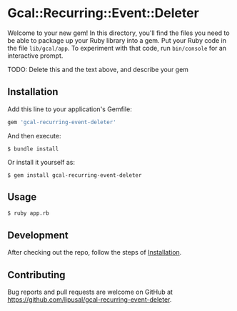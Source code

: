 # Gcal::Recurring::Event::Deleter

Welcome to your new gem! In this directory, you'll find the files you need to be able to package up your Ruby library into a gem. Put your Ruby code in the file `lib/gcal/app`. To experiment with that code, run `bin/console` for an interactive prompt.

TODO: Delete this and the text above, and describe your gem

## Installation

Add this line to your application's Gemfile:

```ruby
gem 'gcal-recurring-event-deleter'
```

And then execute:

    $ bundle install

Or install it yourself as:

    $ gem install gcal-recurring-event-deleter

## Usage

    $ ruby app.rb

## Development

After checking out the repo, follow the steps of [Installation](#installation).

## Contributing

Bug reports and pull requests are welcome on GitHub at https://github.com/lipusal/gcal-recurring-event-deleter.

